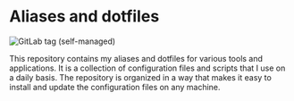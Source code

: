 # Aliases and dotfiles

<img alt="GitLab tag (self-managed)" src="https://img.shields.io/gitlab/v/tag/opensource/aliases-and-dotfiles?gitlab_url=https%3A%2F%2Fgitlab.dc5.cz&include_prereleases&sort=semver&style=plastic">

This repository contains my aliases and dotfiles for various tools and applications. It is a collection of configuration files and scripts that I use on a daily basis. The repository is organized in a way that makes it easy to install and update the configuration files on any machine.
